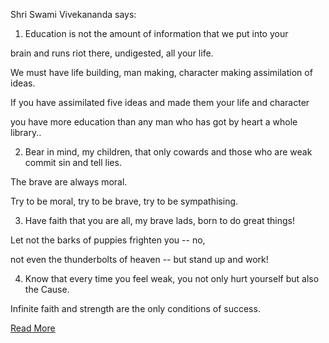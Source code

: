 ﻿Shri Swami Vivekananda says:


1. Education is not the amount of information that we put into your 

brain and runs riot there, undigested, all your life.

We must have life building, man making, character making assimilation of ideas.

If you have assimilated five ideas and made them your life and character

you have more education than any man who has got by heart a whole library..




2. Bear in mind, my children, that only cowards and those who are weak commit sin and tell lies. 

The brave are always moral. 

Try to be moral, try to be brave, try to be sympathising. 




3. Have faith that you are all, my brave lads, born to do great things! 

Let not the barks of puppies frighten you -- no, 

not even the thunderbolts of heaven -- but stand up and work!




4. Know that every time you feel weak, you not only hurt yourself but also the Cause. 

Infinite faith and strength are the only conditions of success.



[Read More](http://www.awakeningindia.org/life/Teachings.aspx)
